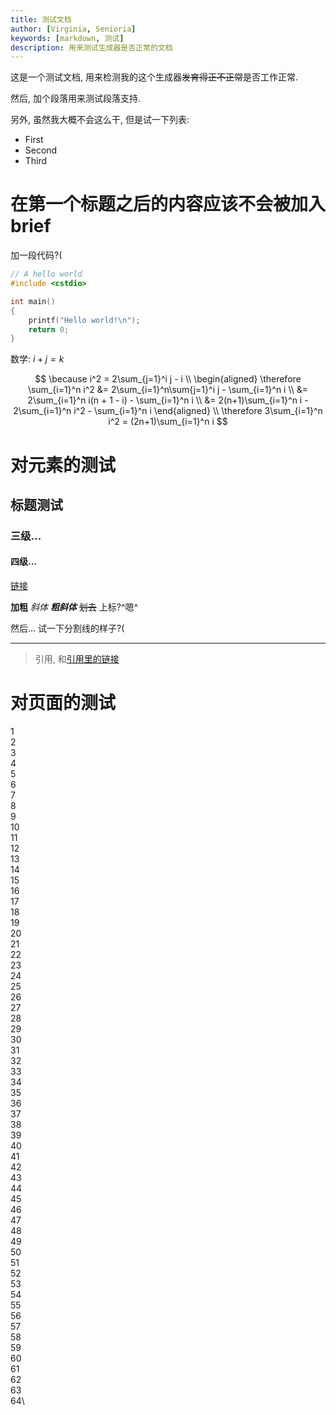 ```yaml
---
title: 测试文档
author: [Virginia, Senioria]
keywords: [markdown, 测试]
description: 用来测试生成器是否正常的文档
---
```


这是一个测试文档, 用来检测我的这个生成器~~发育得正不正常~~是否工作正常.

然后, 加个段落用来测试段落支持.

另外, 虽然我大概不会这么干, 但是试一下列表:

- First
- Second
- Third

# 在第一个标题之后的内容应该不会被加入brief

加一段代码?(

```cpp
// A hello world
#include <cstdio>

int main()
{
    printf("Hello world!\n");
    return 0;
}
```

数学: $i + j = k$

$$
\because i^2 = 2\sum_{j=1}^i j - i \\
\begin{aligned}
\therefore \sum_{i=1}^n i^2 &= 2\sum_{i=1}^n\sum{j=1}^i j - \sum_{i=1}^n i \\
&= 2\sum_{i=1}^n i(n + 1 - i) - \sum_{i=1}^n i \\
&= 2(n+1)\sum_{i=1}^n i - 2\sum_{i=1}^n i^2 - \sum_{i=1}^n i
\end{aligned} \\
\therefore 3\sum_{i=1}^n i^2 = (2n+1)\sum_{i=1}^n i
$$

# 对元素的测试

## 标题测试
### 三级...
#### 四级...

[链接](https://example.com)

**加粗**
*斜体*
***粗斜体***
~~划去~~
上标?^嗯^

然后... 试一下分割线的样子?(

----

> 引用, 和[引用里的链接](https://example.com)

# 对页面的测试

1\
2\
3\
4\
5\
6\
7\
8\
9\
10\
11\
12\
13\
14\
15\
16\
17\
18\
19\
20\
21\
22\
23\
24\
25\
26\
27\
28\
29\
30\
31\
32\
33\
34\
35\
36\
37\
38\
39\
40\
41\
42\
43\
44\
45\
46\
47\
48\
49\
50\
51\
52\
53\
54\
55\
56\
57\
58\
59\
60\
61\
62\
63\
64\

